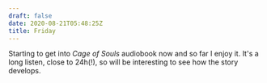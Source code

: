 ```yaml
---
draft: false
date: 2020-08-21T05:48:25Z
title: Friday
---
```


Starting to get into *Cage of Souls* audiobook now and so far I enjoy it. It's a long listen, close to 24h(!), so will be interesting to see how the story develops.
